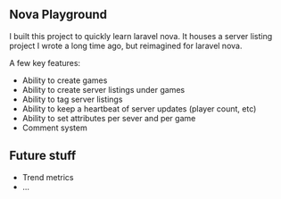 ## Nova Playground

I built this project to quickly learn laravel nova.  It houses a server listing project I wrote a long time ago, but reimagined for laravel nova.

A few key features:
- Ability to create games
- Ability to create server listings under games
- Ability to tag server listings
- Ability to keep a heartbeat of server updates (player count, etc)
- Ability to set attributes per sever and per game
- Comment system

## Future stuff

- Trend metrics
- ...
